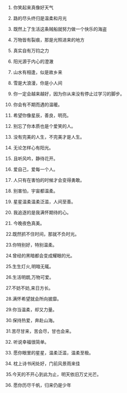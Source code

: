 1. 你笑起来真像好天气

2. 路的尽头终归是温柔和月光

3. 既然上了生活这条贼船就努力做一个快乐的海盗

4. 万物皆有裂痕，那是光照进来的地方

5. 真实自有万钧之力

6. 阳光源于内心的澄澈

7. 山水有相逢，似是故乡来

8. 雪是大浪漫，你是小人间

9. 你一定会越来越好，因为你从来没有停止过学习的脚步。

10. 你会有不期而遇的温暖。

11. 希望你像星辰，善良，明亮。

12. 别忘了你本质也是个爱笑的人。

13. 没有完美的人生，不完美才是人生。

14. 无论怎样心有阳光。

15. 且听风吟，静待花开。

16. 爱自己，爱每一个人。

17. 人只有在害怕的时候才会变得勇敢。

18. 别害怕，宇宙都温柔。

19. 星星温柔温柔泛滥，人间至善。

20. 我追逐的是我满怀期待的心。
21. 今晚夜色真美。

22.既然抓不住时间，那就不负时光。

23.你特别好，特别温柔。

24.曾经的黑暗都会变成耀眼的光。

25.生生灯火,明暗无辄。

26.生活明朗,万物可爱。

27.不妨不妨,来日方长。

28.满怀希望就会所向披靡。

29.你当温柔，却又力量。

30.保持热爱，奔赴山海。

31.苦尽甘来，苦会尽，甘也会来。

32. 听说幸福很简单。

33. 愿你眼里的星星，温柔泛滥，温柔至极。

34. 枕上诗书闲处好，门前风景雨来佳

35.今天的不开心到此为止，明天依旧万丈光芒。

36. 愿你历尽千帆，归来仍是少年
